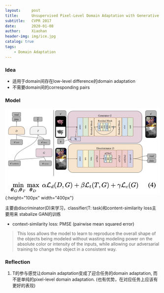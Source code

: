 ```yaml
---
layout:     post
title:      Unsupervised Pixel-Level Domain Adaptation with Generative Adversarial Networks
subtitle:   CVPR 2017
date:       2020-01-08
author:     Xiaohan
header-img: img/ice.jpg
catalog: true
tags:
    - Domain Adaptation
---
```

### Idea
* 适用于domain间存在low-level difference的domain adaptation
* 不需要domain间的corresponding pairs

### Model
![-w857](/img/15785106924617.jpg)
![-w50](/img/15785107411179.jpg){:height="100px" width="400px"}

主要由discriminator(D)来学习，classifier(T: task)和content-similarity loss主要用来 stabalize GAN的训练
* context-similarity loss: PMSE (pairwise mean squared error)
> This loss allows the model to learn to reproduce the overall shape of the objects being modeled without wasting modeling power on the absolute color or intensity of the inputs, while allowing our adversarial training to change the object in a consistent way.

### Reflection
1. T的参与感觉让domain adaptation变成了迎合任务的domain adaptation, 而不是单纯的pixel-level domain adaptation. (也有优势，在对应任务上应该有更好的表现)